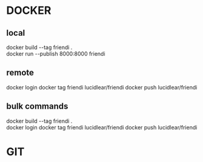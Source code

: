 # DOCKER

## local

docker build --tag friendi . <!-- build docker image -->  
docker run --publish 8000:8000 friendi <!-- create/run container -->

## remote

docker login <!-- login to dockerhub -->
docker tag friendi lucidlear/friendi <!-- add new tag to existing tag -->
docker push lucidlear/friendi <!-- push image to dockerhub -->

## bulk commands

docker build --tag friendi .  
docker login
docker tag friendi lucidlear/friendi
docker push lucidlear/friendi

# GIT
